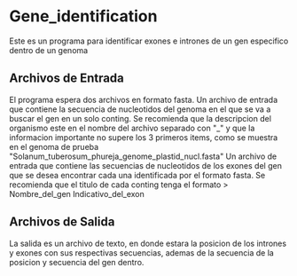 # Gene_identification
Este es un programa para identificar exones e intrones de un gen especifico dentro de un genoma

## Archivos de Entrada
El programa espera dos archivos en formato fasta.
Un archivo de entrada que contiene la secuencia de nucleotidos del genoma en el que se va a buscar el gen en un solo conting. Se recomienda que la descripcion del organismo este en el nombre del archivo separado con "_" y que la informacion importante no supere los 3 primeros items, como se muestra en el genoma de prueba "Solanum_tuberosum_phureja_genome_plastid_nucl.fasta"
Un archivo de entrada que contiene las secuencias de nucleotidos de los exones del gen que se desea encontrar cada una identificada por el formato fasta. Se recomienda que el titulo de cada conting tenga el formato > Nombre_del_gen Indicativo_del_exon

## Archivos de Salida
La salida es un archivo de texto, en donde estara la posicion de los intrones y exones con sus respectivas secuencias, ademas de la secuencia de la posicion y secuencia del gen dentro.
